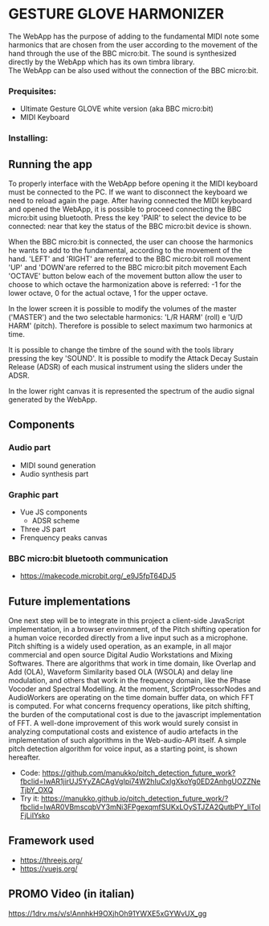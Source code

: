 # GESTURE GLOVE HARMONIZER

The WebApp has the purpose of adding to the fundamental MIDI note some harmonics that are chosen from the user according to the movement of the hand through the use of the BBC micro:bit.
The sound is synthesized directly by the WebApp which has its own timbra library.  
The WebApp can be also used without the connection of the BBC micro:bit.


### Prequisites:
- Ultimate Gesture GLOVE white version (aka BBC micro:bit)
- MIDI Keyboard

### Installing:

## Running the app
To properly interface with the WebApp before opening it the MIDI keyboard must be connected to the PC. If we want to disconnect the keyboard we need to reload again the page. 
After having connected the MIDI keyboard and opened the WebApp, it is possible to proceed connecting the BBC micro:bit using bluetooth.
Press the key 'PAIR' to select the device to be connected: near that key the status of the BBC micro:bit device is shown.

When the BBC micro:bit is connected, the user can choose the harmonics he wants to add to the fundamental, according to the movement of the hand.
'LEFT' and 'RIGHT' are referred to the BBC micro:bit roll movement
'UP' and 'DOWN'are referred to the BBC micro:bit pitch movement
Each 'OCTAVE' button below each of the movement button allow the user to choose to which octave the harmonization above is referred:
-1 for the lower octave, 0 for the actual octave, 1 for the upper octave.

In the lower screen it is possible to modify the volumes of the master ('MASTER') and the two selectable harmonics: 'L/R HARM' (roll)
e 'U/D HARM' (pitch). Therefore is possible to select maximum two harmonics at time.

It is possible to change the timbre of the sound with the tools library pressing the key 'SOUND'.
It is possible to modify the Attack Decay Sustain Release (ADSR) of each musical instrument using the sliders
under the ADSR.

In the lower right canvas it is represented the spectrum of the audio signal generated by the WebApp.

## Components
### Audio part
- MIDI sound generation
- Audio synthesis part

### Graphic part
- Vue JS components
  - ADSR scheme
- Three JS part
- Frenquency peaks canvas

### BBC micro:bit bluetooth communication
- https://makecode.microbit.org/_e9J5fpT64DJ5

## Future implementations
One next step will be to integrate in this project a client-side JavaScript implementation, in a browser environment, of the Pitch shifting operation for a human voice recorded directly from a live input such as a microphone. Pitch shifting is a widely used operation, as an example, in all major commercial and open source Digital Audio Workstations and Mixing Softwares. There are algorithms that work in time domain, like Overlap and Add (OLA), Waveform Similarity based OLA (WSOLA) and delay line modulation, and others that work in the frequency domain, like the Phase Vocoder and Spectral Modelling. At the moment, ScriptProcessorNodes and AudioWorkers are operating on the time domain buffer data, on which FFT is computed. For what concerns frequency operations, like pitch shifting, the burden of the computational cost is due to the javascript implementation of FFT. A well-done improvement of this work would surely consist in analyzing computational costs and existence of audio artefacts in the implementation of such algorithms in the Web-audio-API itself. A simple pitch detection algorithm for voice input, as a starting point, is shown hereafter. 
- Code:
https://github.com/manukko/pitch_detection_future_work?fbclid=IwAR1jirUJ5YyZACAgVgIpi74W2hIuCxlgXkoYg0ED2AnhgUOZZNeTjbY_OXQ
- Try it:
https://manukko.github.io/pitch_detection_future_work/?fbclid=IwAR0VBmscqbVY3mNi3FPgexqmfSUKxLOySTJZA2QutbPY_liTolFjLiIYsko

## Framework used
- https://threejs.org/
- https://vuejs.org/

## PROMO Video (in italian)
https://1drv.ms/v/s!AnnhkH9OXjhOh91YWXE5xGYWvUX_gg
